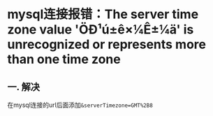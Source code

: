 # mysql连接报错：The server time zone value 'ÖÐ¹ú±ê×¼Ê±¼ä' is unrecognized or represents more than one time zone

## 一. 解决
在mysql连接的url后面添加`&serverTimezone=GMT%2B8`
